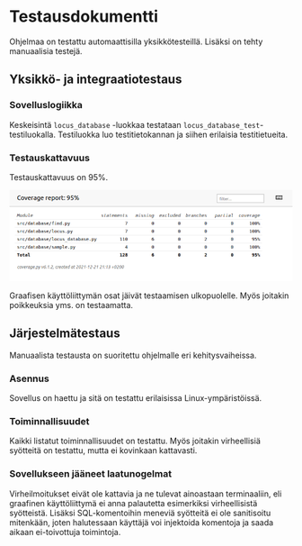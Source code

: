# Testausdokumentti

Ohjelmaa on testattu automaattisilla yksikkötesteillä. Lisäksi on tehty manuaalisia testejä.

## Yksikkö- ja integraatiotestaus

### Sovelluslogiikka

Keskeisintä `locus_database` -luokkaa testataan `locus_database_test`-testiluokalla. Testiluokka luo testitietokannan ja siihen erilaisia testitietueita. 

### Testauskattavuus

Testauskattavuus on 95%.

![](https://github.com/nikolaipaukkonen/ot_harjoitustyo-2021/blob/main/dokumentaatio/testikattavuus.png?raw=true)

Graafisen käyttöliittymän osat jäivät testaamisen ulkopuolelle. Myös joitakin poikkeuksia yms. on testaamatta. 

## Järjestelmätestaus

Manuaalista testausta on suoritettu ohjelmalle eri kehitysvaiheissa.

### Asennus

Sovellus on haettu ja sitä on testattu erilaisissa Linux-ympäristöissä. 

### Toiminnallisuudet

Kaikki listatut toiminnallisuudet on testattu. Myös joitakin virheellisiä syötteitä on testattu, mutta ei kovinkaan kattavasti.

### Sovellukseen jääneet laatunogelmat

Virheilmoitukset eivät ole kattavia ja ne tulevat ainoastaan terminaaliin, eli graafinen käyttöliittymä ei anna palautetta esimerkiksi virheellisistä syötteistä. Lisäksi SQL-komentoihin meneviä syötteitä ei ole sanitisoitu mitenkään, joten halutessaan käyttäjä voi injektoida komentoja ja saada aikaan ei-toivottuja toimintoja. 
